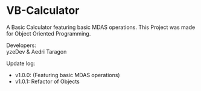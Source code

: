 # VB-Calculator  
A Basic Calculator featuring basic MDAS operations. This Project was made for Object Oriented Programming.

Developers:  
yzeDev & Aedri Taragon

Update log:  
 - v1.0.0: (Featuring basic MDAS operations)  
 - v1.0.1: Refactor of Objects  
